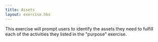 ```yaml
---
title: Assets
layout: exercise.hbs
---
```

This exercise will prompt users to identify the assets they need to fulfill each of the activities they listed in the "purpose" exercise.
